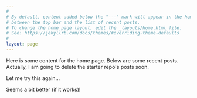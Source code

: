 ```yaml
---
#
# By default, content added below the "---" mark will appear in the home page
# between the top bar and the list of recent posts.
# To change the home page layout, edit the _layouts/home.html file.
# See: https://jekyllrb.com/docs/themes/#overriding-theme-defaults
#
layout: page
---
```


Here is some content for the home page. Below are some recent posts. Actually, I am going to delete the starter repo's posts soon. 

Let me try this again... 

Seems a bit better (if it works)! 
